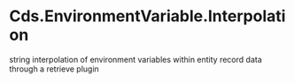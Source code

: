 # Cds.EnvironmentVariable.Interpolation
string interpolation of environment variables within entity record data through a retrieve plugin
